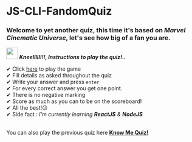 # JS-CLI-FandomQuiz

### Welcome to yet another quiz, this time it's based on ***Marvel Cinematic Universe***, let's see how big of a fan you are.



<img src="https://media.giphy.com/media/ObNTw8Uzwy6KQ/giphy.gif" width="30px">&nbsp;***Kneelllll!!!, Instructions to play the quiz!..***

✔ Click [here](replit.com/@palaksinghal/mark-2#index.jsembed=1&output=1) to play the game<br>
✔ Fill details as asked throughout the quiz<br>
✔ Write your answer and press `enter`<br>
✔ For every correct answer you get one point.<br>
✔ There is no negative marking<br>
✔ Score as much as you can to be on the scoreboard!<br>
✔ All the best!😉<br>
✔ Side fact : *I’m currently learning **ReactJS** & **NodeJS**<br>*

<br>
    You can also play the previous quiz here <a href="https://github.com/palaksinghal5/JS-CLI-KnowMeQuiz"> <b>Know Me Quiz!</b>
    <br>